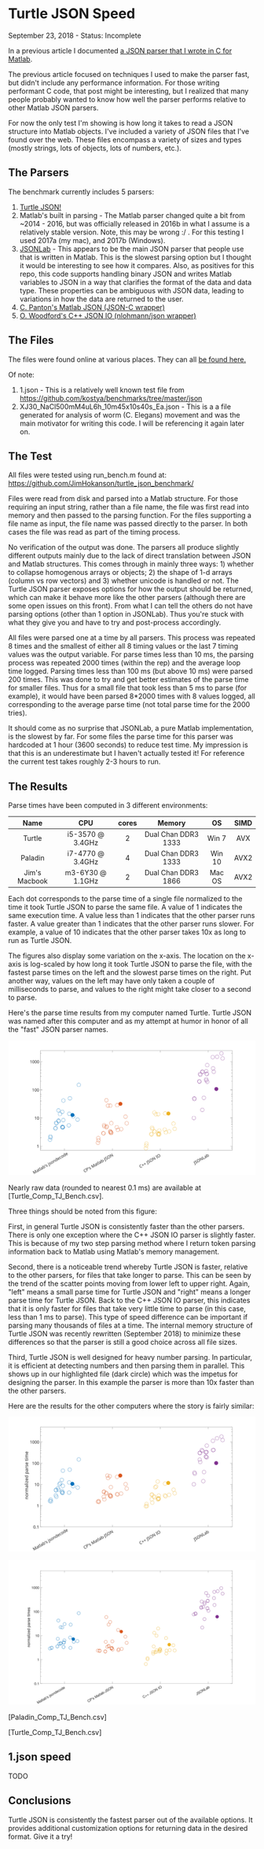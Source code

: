 # Turtle JSON Speed #

September 23, 2018 - Status: Incomplete

In a previous article I documented [a JSON parser that I wrote in C for Matlab](../2018_01_Turtle_JSON_Intro).

The previous article focused on techniques I used to make the parser fast, but didn't include any performance information. For those writing performant C code, that post might be interesting, but I realized that many people probably wanted to know how well the parser performs relative to other Matlab JSON parsers.

For now the only test I'm showing is how long it takes to read a JSON structure into Matlab objects. I've included a variety of JSON files that I've found over the web. These files encompass a variety of sizes and types (mostly strings, lots of objects, lots of numbers, etc.).


## The Parsers ##

The benchmark currently includes 5 parsers:

1. [Turtle JSON!](https://github.com/JimHokanson/turtle_json)
2. Matlab's built in parsing - The Matlab parser changed quite a bit from ~2014 - 2016, but was officially released in 2016b in what I assume is a relatively stable version. Note, this may be wrong :/ . For this testing I used 2017a (my mac), and 2017b (Windows).  
3. [JSONLab](https://github.com/fangq/jsonlab) - This appears to be the main JSON parser that people use that is written in Matlab. This is the slowest parsing option but I thought it would be interesting to see how it compares. Also, as positives for this repo, this code supports handling binary JSON and writes Matlab variables to JSON in a way that clarifies the format of the data and data type. These properties can be ambiguous with JSON data, leading to variations in how the data are returned to the user.
4. [C. Panton's Matlab JSON (JSON-C wrapper)](https://github.com/christianpanton/matlab-json)
5. [O. Woodford's C++ JSON IO (nlohmann/json wrapper)](https://www.mathworks.com/matlabcentral/fileexchange/59166-c-json-io)

## The Files ##

The files were found online at various places. They can all [be found here.](https://drive.google.com/open?id=0B7to9gBdZEyGMExwTFA0ZWh1OTA)

Of note:

1. 1.json - This is a relatively well known test file from https://github.com/kostya/benchmarks/tree/master/json
2. XJ30\_NaCl500mM4uL6h\_10m45x10s40s_Ea.json - This is a a file generated for analysis of worm (C. Elegans) movement and was the main motivator for writing this code. I will be referencing it again later on.

## The Test ##

All files were tested using run\_bench.m found at:
https://github.com/JimHokanson/turtle_json_benchmark/

Files were read from disk and parsed into a Matlab structure. For those requiring an input string, rather than a file name, the file was first read into memory and then passed to the parsing function. For the files supporting a file name as input, the file name was passed directly to the parser. In both cases the file was read as part of the timing process.

No verification of the output was done. The parsers all produce slightly different outputs mainly due to the lack of direct translation between JSON and Matlab structures. This comes through in mainly three ways: 1) whether to collapse homogenous arrays or objects; 2) the shape of 1-d arrays (column vs row vectors) and 3) whether unicode is handled or not. The Turtle JSON parser exposes options for how the output should be returned, which can make it behave more like the other parsers (although there are some open issues on this front). From what I can tell the others do not have parsing options (other than 1 option in JSONLab). Thus you're stuck with what they give you and have to try and post-process accordingly.

All files were parsed one at a time by all parsers. This process was repeated 8 times and the smallest of either all 8 timing values or the last 7 timing values was the output variable. For parse times less than 10 ms, the parsing process was repeated 2000 times (within the rep) and the average loop time logged. Parsing times less than 100 ms (but above 10 ms) were parsed 200 times. This was done to try and get better estimates of the parse time for smaller files. Thus for a small file that took less than 5 ms to parse (for example), it would have been parsed 8*2000 times with 8 values logged, all corresponding to the average parse time (not total parse time for the 2000 tries).

It should come as no surprise that JSONLab, a pure Matlab implementation, is the slowest by far. For some files the parse time for this parser was hardcoded at 1 hour (3600 seconds) to reduce test time. My impression is that this is an underestimate but I haven't actually tested it! For reference the current test takes roughly 2-3 hours to run.

## The Results ##

Parse times have been computed in 3 different environments: 


|      Name         |         CPU          | cores |       Memory         |     OS     |  SIMD  |
|:-----------------:|:--------------------:|:-----:|:--------------------:|:----------:|:------:|
| Turtle            | i5-3570 @ 3.4GHz     |   2   |  Dual Chan DDR3 1333 |    Win 7   |   AVX  |  
| Paladin           | i7-4770 @ 3.4GHz     |   4   |  Dual Chan DDR3 1333 |  Win 10    |   AVX2 |
| Jim's Macbook     | m3-6Y30 @ 1.1GHz     |   2   |  Dual Chan DDR3 1866 |  Mac OS    |   AVX2 |

Each dot corresponds to the parse time of a single file normalized to the time it took Turtle JSON to parse the same file. A value of 1 indicates the same execution time. A value less than 1 indicates that the other parser runs faster. A value greater than 1 indicates that the other parser runs slower. For example, a value of 10 indicates that the other parser takes 10x as long to run as Turtle JSON.

The figures also display some variation on the x-axis. The location on the x-axis is log-scaled by how long it took Turtle JSON to parse the file, with the fastest parse times on the left and the slowest parse times on the right. Put another way, values on the left may have only taken a couple of milliseconds to parse, and values to the right might take closer to a second to parse.

Here's the parse time results from my computer named Turtle. Turtle JSON was named after this computer and as my attempt at humor in honor of all the "fast" JSON parser names.

![Turtle Computer Times](Turtle_Comp_TJ_Bench.svg)

Nearly raw data (rounded to nearest 0.1 ms) are available at [Turtle_Comp_TJ_Bench.csv].

Three things should be noted from this figure:

First, in general Turtle JSON is consistently faster than the other parsers. There is only one exception where the C++ JSON IO parser is slightly faster. This is because of my two step parsing method where I return token parsing information back to Matlab using Matlab's memory management.

Second, there is a noticeable trend whereby Turtle JSON is faster, relative to the other parsers, for files that take longer to parse. This can be seen by the trend of the scatter points moving from lower left to upper right. Again, "left" means a small parse time for Turtle JSON and "right" means a longer parse time for Turtle JSON. Back to the C++ JSON IO parser, this indicates that it is only faster for files that take very little time to parse (in this case, less than 1 ms to parse). This type of speed difference can be important if parsing many thousands of files at a time. The internal memory structure of Turtle JSON was recently rewritten (September 2018) to minimize these differences so that the parser is still a good choice across all file sizes.

Third, Turtle JSON is well designed for heavy number parsing. In particular, it is efficient at detecting numbers and then parsing them in parallel. This shows up in our highlighted file (dark circle) which was the impetus for designing the parser. In this example the parser is more than 10x faster than the other parsers. 

Here are the results for the other computers where the story is fairly similar:

![Paladin Computer Times](Paladin_Comp_TJ_Bench.svg)

![Jim Mac Computer Times](Jim_Mac_TJ_Bench.svg)

[Paladin_Comp_TJ_Bench.csv]

[Turtle_Comp_TJ_Bench.csv]

## 1.json speed ##

TODO

## Conclusions ##

Turtle JSON is consistently the fastest parser out of the available options. It provides additional customization options for returning data in the desired format. Give it a try!

